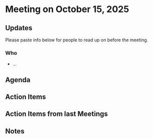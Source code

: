 # Meeting on October 15, 2025

## Updates
Please paste info below for people to read up on before the meeting.

### Who
- ...
  
## Agenda

## Action Items

## Action Items from last Meetings

## Notes
